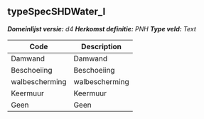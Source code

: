 ## typeSpecSHDWater_l

*__Domeinlijst versie:__ d4*
*__Herkomst definitie:__ PNH*
*__Type veld:__ Text*

|__Code__ |__Description__	|
|	---	|	---	|
| Damwand | Damwand |
| Beschoeiing | Beschoeiing |
| walbescherming | walbescherming |
| Keermuur | Keermuur | 
| Geen | Geen |